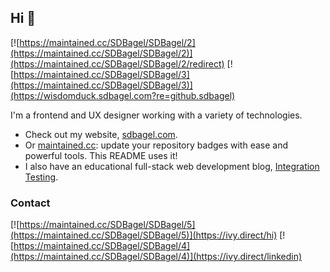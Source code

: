 ## Hi 👋
[![https://maintained.cc/SDBagel/SDBagel/2](https://maintained.cc/SDBagel/SDBagel/2)](https://maintained.cc/SDBagel/SDBagel/2/redirect) [![https://maintained.cc/SDBagel/SDBagel/3](https://maintained.cc/SDBagel/SDBagel/3)](https://wisdomduck.sdbagel.com?re=github.sdbagel)

I'm a frontend and UX designer working with a variety of technologies.

- Check out my website, [sdbagel.com](https://ivy.direct/hi).
- Or [maintained.cc](https://maintained.cc): update your repository badges with ease and powerful tools. This README uses it!
- I also have an educational full-stack web development blog, [Integration Testing](https://sdbagel.com/integration-testing).

### Contact
[![https://maintained.cc/SDBagel/SDBagel/5](https://maintained.cc/SDBagel/SDBagel/5)](https://ivy.direct/hi)
[![https://maintained.cc/SDBagel/SDBagel/4](https://maintained.cc/SDBagel/SDBagel/4)](https://ivy.direct/linkedin)
